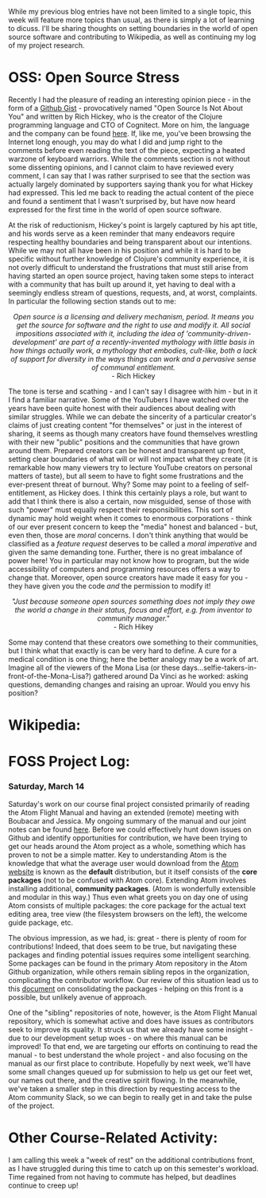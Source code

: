 While my previous blog entries have not been limited to a single topic, this week will feature more topics than usual, as there is simply a lot of learning to dicuss. I'll be sharing thoughts on setting boundaries in the world of open source software and contributing to Wikipedia, as well as continuing my log of my project research.

# OSS: Open Source Stress
Recently I had the pleasure of reading an interesting opinion piece - in the form of a [Github Gist](https://gist.github.com/richhickey/1563cddea1002958f96e7ba9519972d9) - provocatively named "Open Source Is Not About You" and written by Rich Hickey, who is the creator of the Clojure programming language and CTO of Cognitect. More on him, the language and the company can be found [here](https://clojure.org). If, like me, you've been browsing the Internet long enough, you may do what I did and jump right to the comments before even reading the text of the piece, expecting a heated warzone of keyboard warriors. While the comments section is not without some dissenting opinions, and I cannot claim to have reviewed every comment, I can say that I was rather surprised to see that the section was actually largely dominated by supporters saying thank you for what Hickey had expressed. This led me back to reading the actual content of the piece and found a sentiment that I wasn't surprised by, but have now heard expressed for the first time in the world of open source software.

At the risk of reductionism, Hickey's point is largely captured by his apt title, and his words serve as a keen reminder that many endeavors require respecting healthy boundaries and being transparent about our intentions. While we may not all have been in his position and while it is hard to be specific without further knowledge of Clojure's community experience, it is not overly difficult to understand the frustrations that must still arise from having started an open source project, having taken some steps to interact with a community that has built up around it, yet having to deal with a seemingly endless stream of questions, requests, and, at worst, complaints. In particular the following section stands out to me: 

<center><i>Open source is a licensing and delivery mechanism, period. It means you get the source for software and the right to use and modify it. All social impositions associated with it, including the idea of 'community-driven-development' are part of a recently-invented mythology with little basis in how things actually work, a mythology that embodies, cult-like, both a lack of support for diversity in the ways things can work and a pervasive sense of communal entitlement.</i></center> 
<center>- Rich Hickey </center>

The tone is terse and scathing - and I can't say I disagree with him - but in it I find a familiar narrative. Some of the YouTubers I have watched over the years have been quite honest with their audiences about dealing with similar struggles. While we can debate the sincerity of a particular creator's claims of just creating content "for themselves" or just in the interest of sharing, it seems as though many creators have found themselves wrestling with their new "public" positions and the communities that have grown around them. Prepared creators can be honest and transparent up front, setting clear boundaries of what will or will not impact what they create (it is remarkable how many viewers try to lecture YouTube creators on personal matters of taste), but all seem to have to fight some frustrations and the ever-present threat of burnout. Why? Some may point to a feeling of self-entitlement, as Hickey does. I think this certainly plays a role, but want to add that I think there is also a certain, now misguided, sense of those with such "power" must equally respect their responsibilities. This sort of dynamic may hold weight when it comes to enormous corporations - think of our ever present concern to keep the "media" honest and balanced - but, even then, those are *moral* concerns. I don't think anything that would be classified as a *feature request* deserves to be called a *moral imperative* and given the same demanding tone. Further, there is no great imbalance of power here! You in particular may not know how to program, but the wide accessibility of computers and programming resources offers a way to change that. Moreover, open source creators have made it easy for you - they have given you the code *and* the permission to modify it! 

<center><i>"Just because someone open sources something does not imply they owe the world a change in their status, focus and effort, e.g. from inventor to community manager."</i></center>
<center>- Rich Hikey</center>

Some may contend that these creators owe something to their communities, but I think what that exactly is can be very hard to define. A cure for a medical condition is one thing; here the better analogy may be a work of art. Imagine all of the viewers of the Mona Lisa (or these days...selfie-takers-in-front-of-the-Mona-Lisa?) gathered around Da Vinci as he worked: asking questions, demanding changes and raising an uproar. Would you envy his position? 

# Wikipedia:

# FOSS Project Log:
### Saturday, March 14
Saturday's work on our course final project consisted primarily of reading the Atom Flight Manual and having an extended (remote) meeting with Boubacar and Jessica. My ongoing summary of the manual and our joint notes can be found [here](https://hackmd.io/@drizhekGSpqvVRsSWVyXNA/BkbIno0EI). Before we could effectively hunt down issues on Github and identify opportunities for contribution, we have been trying to get our heads around the Atom project as a whole, something which has proven to not be a simple matter. Key to understanding Atom is the knowledge that what the average user would download from the [Atom website](https://atom.io) is known as the **default** distribution, but it itself consists of the **core packages** (not to be confused with Atom core). Extending Atom involves installing additional, **community packages**. (Atom is wonderfully extensible and modular in this way.) Thus even what greets you on day one of using Atom consists of multiple packages: the core package for the actual text editing area, tree view (the filesystem browsers on the left), the welcome guide package, etc. 

The obvious impression, as we had, is: great - there is plenty of room for contributions! Indeed, that does seem to be true, but navigating these packages and finding potential issues requires some intelligent searching. Some packages can be found in the primary Atom repository in the Atom Github organization, while others remain sibling repos in the organization, complicating the contributor workflow. Our review of this situation lead us to this [document](https://github.com/atom/atom/blob/master/docs/rfcs/003-consolidate-core-packages.md) on consolidating the packages - helping on this front is a possible, but unlikely avenue of approach. 

One of the "sibling" repositories of note, however, is the Atom Flight Manual repository, which is somewhat active and does have issues as contributors seek to improve its quality. It struck us that we already have some insight - due to our development setup woes - on where this manual can be improved! To that end, we are targeting our efforts on continuing to read the manual - to best understand the whole project - and also focusing on the manual as our first place to contribute. Hopefully by next week, we'll have some small changes queued up for submission to help us get our feet wet, our names out there, and the creative spirit flowing. In the meanwhile, we've taken a smaller step in this direction by requesting access to the Atom community Slack, so we can begin to really get in and take the pulse of the project.

# Other Course-Related Activity:
I am calling this week a "week of rest" on the additional contributions front, as I have struggled during this time to catch up on this semester's workload. Time regained from not having to commute has helped, but deadlines continue to creep up!